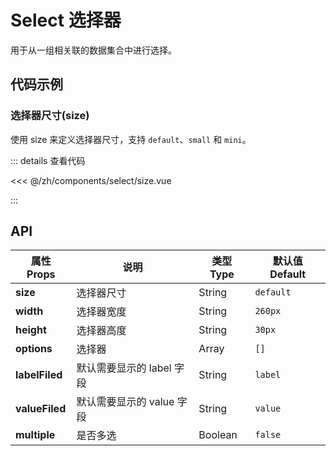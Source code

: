 # Select 选择器

用于从一组相关联的数据集合中进行选择。

<script setup>
import Size from './size.vue'
</script>

## 代码示例

### 选择器尺寸(size)

使用 size 来定义选择器尺寸，支持 `default`、`small` 和 `mini`。

<div class="demo-block">

<Size />

::: details 查看代码

<<< @/zh/components/select/size.vue

:::

</div>



## API

| 属性 Props     | 说明                      | 类型 Type | 默认值 Default |
| -------------- | ------------------------- | --------- | -------------- |
| **size**       | 选择器尺寸                | String    | `default`      |
| **width**      | 选择器宽度                | String    | `260px`        |
| **height**     | 选择器高度                | String    | `30px`         |
| **options**    | 选择器                    | Array   | `[]`        |
| **labelFiled** | 默认需要显示的 label 字段 | String   | `label`        |
| **valueFiled** | 默认需要显示的 value 字段 | String   | `value`        |
| **multiple**   | 是否多选                  | Boolean   | `false`        |
